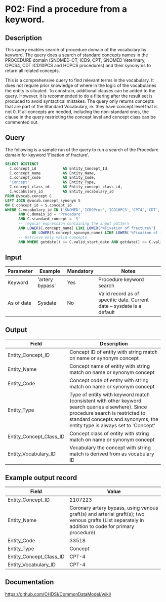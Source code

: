 <!---
Group:procedure
Name:P02 Find a procedure from a keyword.
Author:Patrick Ryan
CDM Version: 5.3
-->

# P02: Find a procedure from a keyword.

## Description
This query enables search of procedure domain of the vocabulary by keyword.
The query does a search of standard concepts names in the PROCEDURE domain (SNOMED-CT, ICD9, CPT, SNOMED Veterinary, OPCS4,
CDT ICD10PCS and HCPCS procedures) and their synonyms to return all related concepts.

This is a comprehensive query to find relevant terms in the vocabulary.
It does not require prior knowledge of where in the logic of the vocabularies the entity is situated.
To constrain, additional clauses can be added to the query. However, it is recommended to do a filtering after the result
set is produced to avoid syntactical mistakes.
The query only returns concepts that are part of the Standard Vocabulary, ie. they have concept level that is not 0.
If all concepts are needed, including the non-standard ones, the clause in the query restricting the concept level and
concept class can be commented out.

## Query

The following is a sample run of the query to run a search of the Procedure domain for keyword 'Fixation of fracture'.

```sql
SELECT DISTINCT
  C.concept_id            AS Entity_Concept_Id,
  C.concept_name          AS Entity_Name,
  C.concept_code          AS Entity_Code,
  'Concept'               AS Entity_Type,
  C.concept_class_id      AS Entity_concept_class_id,
  C.vocabulary_id         AS Entity_vocabulary_id
FROM @vocab.concept C
LEFT JOIN @vocab.concept_synonym S
ON C.concept_id = S.concept_id
WHERE C.vocabulary_id IN ('SNOMED','ICD9Proc','ICD10PCS','CPT4','CDT','HCPCS','SNOMED Veterinary','OPCS4')
      AND C.domain_id = 'Procedure'
      AND C.standard_concept = 'S'
      -- regular expression containing the input pattern
      AND LOWER(C.concept_name) LIKE LOWER('%Fixation of fracture%')
            OR LOWER(S.concept_synonym_name) LIKE LOWER('%Fixation of fracture%')
      -- Retrieve only valid concepts
      AND WHERE getdate() >= C.valid_start_date AND getdate() <= C.valid_end_date;
```

## Input

| Parameter |  Example |  Mandatory |  Notes |
| --- | --- | --- | --- |
|  Keyword |  'artery bypass' |  Yes | Procedure keyword search |
|  As of date |  Sysdate |  No | Valid record as of specific date. Current date – sysdate is a default |

## Output

|  Field |  Description |
| --- | --- |
|  Entity_Concept_ID |  Concept ID of entity with string match on name or synonym concept |
|  Entity_Name |  Concept name of entity with string match on name or synonym concept |
|  Entity_Code |  Concept code of entity with string match on name or synonym concept |
|  Entity_Type |  Type of entity with keyword match (consistent with other keyword search queries elsewhere). Since procedure search is restricted to standard concepts and synonyms, the entity type is always set to 'Concept' |
|  Entity_Concept_Class_ID |  Concept class of entity with string match on name or synonym concept |
|  Entity_Vocabulary_ID |  Vocabulary the concept with string match is derived from as vocabulary ID |

## Example output record

| Field |  Value |
| --- | --- |
|  Entity_Concept_ID |  2107223 |
|  Entity_Name |  Coronary artery bypass, using venous graft(s) and arterial graft(s); two venous grafts (List separately in addition to code for primary procedure) |
|  Entity_Code |  33518 |
|  Entity_Type |  Concept |
|  Entity_Concept_Class_ID |  CPT-4 |
|  Entity_Vocabulary_ID |  CPT-4 |

## Documentation
https://github.com/OHDSI/CommonDataModel/wiki/
